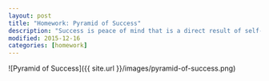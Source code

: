 ```yaml
---
layout: post
title: "Homework: Pyramid of Success"
description: "Success is peace of mind that is a direct result of self-satisfaction in knowing you did your best to become the best you are capable of becoming."
modified: 2015-12-16
categories: [homework]
---
```


![Pyramid of Success]({{ site.url }}/images/pyramid-of-success.png)
